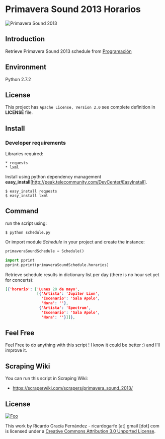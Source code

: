 # Primavera Sound 2013 Horarios
![Primavera Sound 2013](http://upload.wikimedia.org/wikipedia/en/7/7b/Primavera_Sound_10.jpg)
## Introduction

Retrieve Primavera Sound 2013 schedule from [Programación](http://www.primaverasound.es/programacion)

## Environment

Python 2.7.2

## License

This project has ``Apache License, Version 2.0`` see complete 
definition in **LICENSE** file.

## Install

### Developer requirements

Libraries required:

    * requests
    * lxml
    
Install using python dependency management **easy_install**[http://peak.telecommunity.com/DevCenter/EasyInstall].
```shell
$ easy_install requests
$ easy_install lxml
```
## Command

run the script using:
```shell
$ python schedule.py
```

Or import module *Schedule* in your project and create the instance:
```python
primaveraSoundSchedule = Schedule()

import pprint
pprint.pprint(primaveraSoundSchedule.horarios)
```

Retrieve schedule results in dictionary list per day (there is no hour set yet for concerts):
```json
[{'horario': ['Lunes 20 de mayo',
              [{'Artista': 'Jupiter Lion',
                'Escenario': 'Sala Apolo',
                'Hora': ''},
               {'Artista': 'Spectrum',
                'Escenario': 'Sala Apolo',
                'Hora': ''}]]},
```

## Feel Free

Feel Free to do anything with this script ! I know it could be better :) and I'll improve it.

## Scraping Wiki

You can run this script in Scraping Wiki:

* https://scraperwiki.com/scrapers/primavera_sound_2013/

## License

<a href="http://creativecommons.org/licenses/by/3.0/" rel="Creative Commons Attribution 3.0">![Foo](http://i.creativecommons.org/l/by/3.0/88x31.png)</a>

This work by Ricardo Gracía Fernández - ricardogarfe [at] gmail [dot] com is licensed under a [Creative Commons Attribution 3.0 Unported License](http://creativecommons.org/licenses/by/3.0/).

